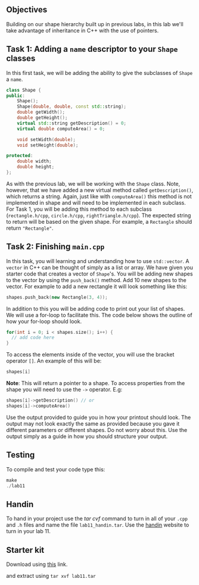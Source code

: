 ## Objectives

Building on our shape hierarchy built up in previous labs, in this lab we'll take advantage of inheritance in C++ with the use of pointers.

## Task 1: Adding a `name` descriptor to your `Shape` classes

In this first task, we will be adding the ability to give the subclasses of `Shape` a `name`. 

```c++
class Shape {
public:
    Shape();
    Shape(double, double, const std::string);
    double getWidth();
    double getHeight();
    virtual std::string getDescription() = 0;
    virtual double computeArea() = 0;

    void setWidth(double);
    void setHeight(double);

protected:
    double width;
    double height;
};
```

As with the previous lab, we will be working with the `Shape` class. Note, however, that we have added a new virtual method called `getDescription()`, which returns a string. Again, just like with `computeArea()` this method is not implemented in shape and will need to be implemented in each subclass. For Task 1, you will be adding this method to each subclass (`rectangle.h/cpp`, `circle.h/cpp`, `rightTriangle.h/cpp`). The expected string to return will be based on the given shape. For example, a `Rectangle` should return `"Rectangle"`.

## Task 2: Finishing `main.cpp`

In this task, you will learning and understanding how to use `std::vector`. A `vector` in C++ can be thought of simply as a list or array. We have given you starter code that creates a vector of `Shape`'s. You will be adding new shapes to the vector by using the `push_back()` method. Add 10 new shapes to the vector. For example to add a new rectangle it will look something like this:

```c++
shapes.push_back(new Rectangle(3, 4));
```

In addition to this you will be adding code to print out your list of shapes. We will use a for-loop to facilitate this. The code below shows the outline of how your for-loop should look.

```c++
for(int i = 0; i < shapes.size(); i++) {
  // add code here
}
```

To access the elements inside of the vector, you will use the bracket operator `[]`. An example of this will be:

```c++
shapes[i]
```

**Note**: This will return a pointer to a shape. To access properties from the shape you will need to use the `->` operator. E.g:

```c++
shapes[i]->getDescription() // or
shapes[i]->computeArea()
```

Use the output provided to guide you in how your printout should look. The output may not look exactly the same as provided because you gave it different parameters or different shapes. Do not worry about this. Use the output simply as a guide in how you should structure your output.

## Testing

To compile and test your code type this:

```c++
make
./lab11
```

## Handin

To hand in your project use the *tar cvf* command to turn in all of your `.cpp` and `.h` files and name the file `lab11_handin.tar`. Use the [handin](http://handin.cs.clemson.edu/courses) website to turn in your lab 11.

## Starter kit
Download using [this](https://github.com/takumib/cpsc210-labs/releases/download/11/lab11.tar) link.

and extract using `tar xvf lab11.tar`
